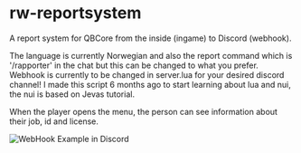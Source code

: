 # rw-reportsystem
A report system for QBCore from the inside (ingame) to Discord (webhook).

The language is currently Norwegian and also the report command which is '/rapporter' in the chat but this can be changed to what you prefer. 
Webhook is currently to be changed in server.lua for your desired discord channel!
I made this script 6 months ago to start learning about lua and nui, the nui is based on Jevas tutorial.

When the player opens the menu, the person can see information about their job, id and license.



![WebHook Example in Discord](https://user-images.githubusercontent.com/71928222/201293678-1ca1c759-80b7-43a8-afb8-4f5f1b85a47d.jpg)

